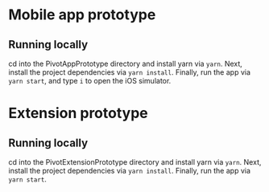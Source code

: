 # Mobile app prototype

## Running locally

cd into the PivotAppPrototype directory and install yarn via `yarn`. Next, install the project dependencies via `yarn install`. Finally, run the app via `yarn start`, and type `i` to open the iOS simulator.

# Extension prototype

## Running locally

cd into the PivotExtensionPrototype directory and install yarn via `yarn`. Next, install the project dependencies via `yarn install`. Finally, run the app via `yarn start`.